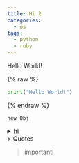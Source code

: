 ```yaml
---
title: Hi 2
categories:
  - os
tags:
  - python
  - ruby 
---
```


Hello World!



{% raw %}
```python
print("Hello World!")
```
{% endraw %}



`new Obj` 

<details>
  <summary>hi</summary>


1


2



  </details>
> Quotes


> important!

